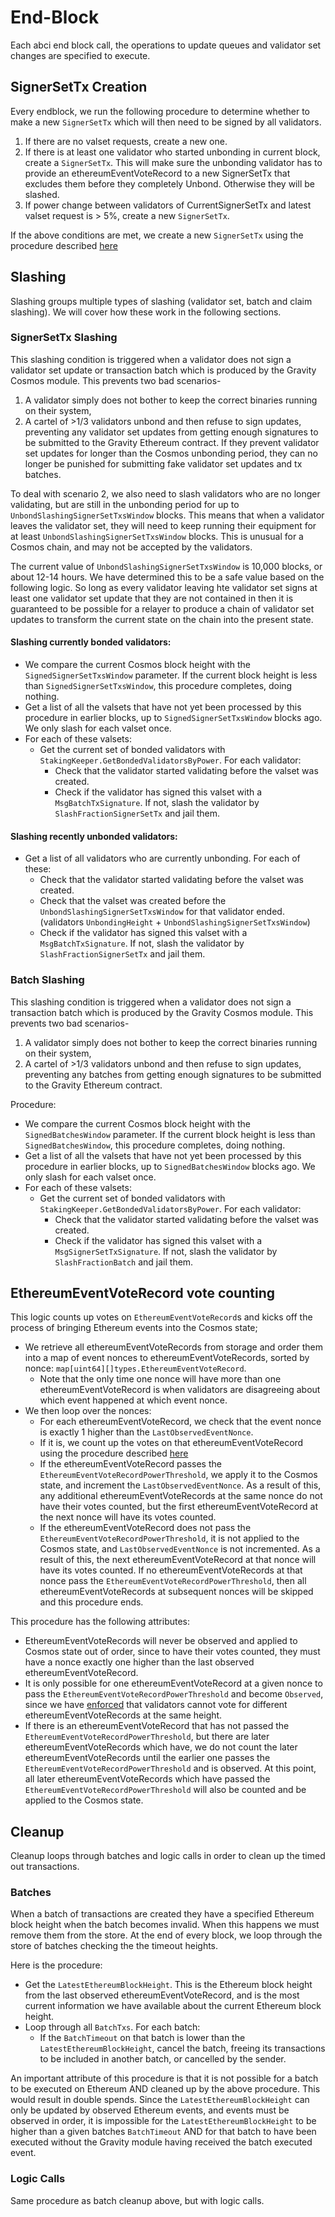<!--
order: 5
-->

# End-Block

Each abci end block call, the operations to update queues and validator set
changes are specified to execute.

## SignerSetTx Creation

Every endblock, we run the following procedure to determine whether to make a new `SignerSetTx` which will then need to be signed by all validators.

1. If there are no valset requests, create a new one.
2. If there is at least one validator who started unbonding in current block, create a `SignerSetTx`. This will make sure the unbonding validator has to provide an ethereumEventVoteRecord to a new SignerSetTx that excludes them before they completely Unbond. Otherwise they will be slashed.
3. If power change between validators of CurrentSignerSetTx and latest valset request is > 5%, create a new `SignerSetTx`.

If the above conditions are met, we create a new `SignerSetTx` using the procedure described [here](03_state_transitions.md#valset-creation)

## Slashing

Slashing groups multiple types of slashing (validator set, batch and claim slashing). We will cover how these work in the following sections.

### SignerSetTx Slashing

This slashing condition is triggered when a validator does not sign a validator set update or transaction batch which is produced by the Gravity Cosmos module. This prevents two bad scenarios-

1. A validator simply does not bother to keep the correct binaries running on their system,
2. A cartel of >1/3 validators unbond and then refuse to sign updates, preventing any validator set updates from getting enough signatures to be submitted to the Gravity Ethereum contract. If they prevent validator set updates for longer than the Cosmos unbonding period, they can no longer be punished for submitting fake validator set updates and tx batches.

To deal with scenario 2, we also need to slash validators who are no longer validating, but are still in the unbonding period for up to `UnbondSlashingSignerSetTxsWindow` blocks. This means that when a validator leaves the validator set, they will need to keep running their equipment for at least `UnbondSlashingSignerSetTxsWindow` blocks. This is unusual for a Cosmos chain, and may not be accepted by the validators.

The current value of `UnbondSlashingSignerSetTxsWindow` is 10,000 blocks, or about 12-14 hours. We have determined this to be a safe value based on the following logic. So long as every validator leaving hte validator set signs at least one validator set update that they are not contained in then it is guaranteed to be possible for a relayer to produce a chain of validator set updates to transform the current state on the chain into the present state.

#### Slashing currently bonded validators:

- We compare the current Cosmos block height with the `SignedSignerSetTxsWindow` parameter. If the current block height is less than `SignedSignerSetTxsWindow`, this procedure completes, doing nothing.
- Get a list of all the valsets that have not yet been processed by this procedure in earlier blocks, up to `SignedSignerSetTxsWindow` blocks ago. We only slash for each valset once.
- For each of these valsets:
  - Get the current set of bonded validators with `StakingKeeper.GetBondedValidatorsByPower`. For each validator:
    - Check that the validator started validating before the valset was created.
    - Check if the validator has signed this valset with a `MsgBatchTxSignature`. If not, slash the validator by `SlashFractionSignerSetTx` and jail them.

#### Slashing recently unbonded validators:

- Get a list of all validators who are currently unbonding. For each of these:
  - Check that the validator started validating before the valset was created.
  - Check that the valset was created before the `UnbondSlashingSignerSetTxsWindow` for that validator ended. (validators `UnbondingHeight` + `UnbondSlashingSignerSetTxsWindow`)
  - Check if the validator has signed this valset with a `MsgBatchTxSignature`. If not, slash the validator by `SlashFractionSignerSetTx` and jail them.

### Batch Slashing

This slashing condition is triggered when a validator does not sign a transaction batch which is produced by the Gravity Cosmos module. This prevents two bad scenarios-

1. A validator simply does not bother to keep the correct binaries running on their system,
2. A cartel of >1/3 validators unbond and then refuse to sign updates, preventing any batches from getting enough signatures to be submitted to the Gravity Ethereum contract.

Procedure:

- We compare the current Cosmos block height with the `SignedBatchesWindow` parameter. If the current block height is less than `SignedBatchesWindow`, this procedure completes, doing nothing.
- Get a list of all the valsets that have not yet been processed by this procedure in earlier blocks, up to `SignedBatchesWindow` blocks ago. We only slash for each valset once.
- For each of these valsets:
  - Get the current set of bonded validators with `StakingKeeper.GetBondedValidatorsByPower`. For each validator:
    - Check that the validator started validating before the valset was created.
    - Check if the validator has signed this valset with a `MsgSignerSetTxSignature`. If not, slash the validator by `SlashFractionBatch` and jail them.

## EthereumEventVoteRecord vote counting

This logic counts up votes on `EthereumEventVoteRecord`s and kicks off the process of bringing Ethereum events into the Cosmos state;

- We retrieve all ethereumEventVoteRecords from storage and order them into a map of event nonces to ethereumEventVoteRecords, sorted by nonce: `map[uint64][]types.EthereumEventVoteRecord`.
  - Note that the only time one nonce will have more than one ethereumEventVoteRecord is when validators are disagreeing about which event happened at which event nonce.
- We then loop over the nonces:
  - For each ethereumEventVoteRecord, we check that the event nonce is exactly 1 higher than the `LastObservedEventNonce`.
  - If it is, we count up the votes on that ethereumEventVoteRecord using the procedure described [here](03_state_transitions.md#counting-ethereumEventVoteRecord-votes)
  - If the ethereumEventVoteRecord passes the `EthereumEventVoteRecordPowerThreshold`, we apply it to the Cosmos state, and increment the `LastObservedEventNonce`. As a result of this, any additional ethereumEventVoteRecords at the same nonce do not have their votes counted, but the first ethereumEventVoteRecord at the next nonce will have its votes counted.
  - If the ethereumEventVoteRecord does not pass the `EthereumEventVoteRecordPowerThreshold`, it is not applied to the Cosmos state, and `LastObservedEventNonce` is not incremented. As a result of this, the next ethereumEventVoteRecord at that nonce will have its votes counted. If no ethereumEventVoteRecords at that nonce pass the `EthereumEventVoteRecordPowerThreshold`, then all ethereumEventVoteRecords at subsequent nonces will be skipped and this procedure ends.

This procedure has the following attributes:

- EthereumEventVoteRecords will never be observed and applied to Cosmos state out of order, since to have their votes counted, they must have a nonce exactly one higher than the last observed ethereumEventVoteRecord.
- It is only possible for one ethereumEventVoteRecord at a given nonce to pass the `EthereumEventVoteRecordPowerThreshold` and become `Observed`, since we have [enforced](03_state_transitions.md#counting-ethereumEventVoteRecord-votes) that validators cannot vote for different ethereumEventVoteRecords at the same height.
- If there is an ethereumEventVoteRecord that has not passed the `EthereumEventVoteRecordPowerThreshold`, but there are later ethereumEventVoteRecords which have, we do not count the later ethereumEventVoteRecords until the earlier one passes the `EthereumEventVoteRecordPowerThreshold` and is observed. At this point, all later ethereumEventVoteRecords which have passed the `EthereumEventVoteRecordPowerThreshold` will also be counted and be applied to the Cosmos state.

## Cleanup

Cleanup loops through batches and logic calls in order to clean up the timed out transactions.

### Batches

When a batch of transactions are created they have a specified Ethereum block height when the batch becomes invalid. When this happens we must remove them from the store. At the end of every block, we loop through the store of batches checking the the timeout heights.

Here is the procedure:

- Get the `LatestEthereumBlockHeight`. This is the Ethereum block height from the last observed ethereumEventVoteRecord, and is the most current information we have available about the current Ethereum block height.
- Loop through all `BatchTxs`. For each batch:
  - If the `BatchTimeout` on that batch is lower than the `LatestEthereumBlockHeight`, cancel the batch, freeing its transactions to be included in another batch, or cancelled by the sender.

An important attribute of this procedure is that it is not possible for a batch to be executed on Ethereum AND cleaned up by the above procedure. This would result in double spends. Since the `LatestEthereumBlockHeight` can only be updated by observed Ethereum events, and events must be observed in order, it is impossible for the `LatestEthereumBlockHeight` to be higher than a given batches `BatchTimeout` AND for that batch to have been executed without the Gravity module having received the batch executed event.

### Logic Calls

Same procedure as batch cleanup above, but with logic calls.
